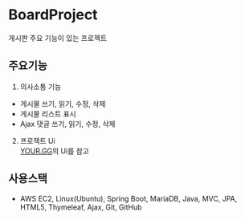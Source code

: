 # BoardProject
게시판 주요 기능이 있는 프로젝트

## 주요기능
1. 의사소통 기능
* 게시물 쓰기, 읽기, 수정, 삭제
* 게시물 리스트 표시
* Ajax 댓글 쓰기, 읽기, 수정, 삭제  
2. 프로젝트 Ui  
[YOUR.GG](https://your.gg/)의 Ui를 참고  

## 사용스택  
* AWS EC2, Linux(Ubuntu), Spring Boot, MariaDB, Java, MVC, JPA, HTML5, Thymeleaf, Ajax, Git, GitHub  
